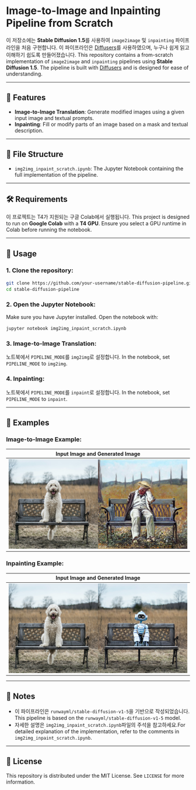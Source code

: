 # Image-to-Image and Inpainting Pipeline from Scratch

이 저장소에는 **Stable Diffusion 1.5**를 사용하여 `image2image` 및 `inpainting` 파이프라인을 처음 구현합니다.
이 파이프라인은 [Diffusers](https://github.com/huggingface/diffusers)를 사용하였으며, 누구나 쉽게 읽고 이해하기 쉽도록 만들어졌습니다.
This repository contains a from-scratch implementation of `image2image` and `inpainting` pipelines using **Stable Diffusion 1.5**. 
The pipeline is built with [Diffusers](https://github.com/huggingface/diffusers) and is designed for ease of understanding.


---

## 🚀 Features
- **Image-to-Image Translation**: Generate modified images using a given input image and textual prompts.
- **Inpainting**: Fill or modify parts of an image based on a mask and textual description.

---

## 📂 File Structure
- `img2img_inpaint_scratch.ipynb`: The Jupyter Notebook containing the full implementation of the pipeline.

---

## 🛠️ Requirements
이 프로젝트는 T4가 지원되는 구글 Colab에서 실행됩니다. This project is designed to run on **Google Colab** with a **T4 GPU**. Ensure you select a GPU runtime in Colab before running the notebook. 

---

## 📖 Usage

### 1. Clone the repository:
```bash
git clone https://github.com/your-username/stable-diffusion-pipeline.git
cd stable-diffusion-pipeline
```

### 2. Open the Jupyter Notebook:
Make sure you have Jupyter installed. Open the notebook with:
```bash
jupyter notebook img2img_inpaint_scratch.ipynb
```

### 3. Image-to-Image Translation:
노트북에서 `PIPELINE_MODE`를 `img2img`로 설정합니다.
In the notebook, set `PIPELINE_MODE` to `img2img`.

### 4. Inpainting:
노트북에서 `PIPELINE_MODE`를 `inpaint`로 설정합니다.
In the notebook, set `PIPELINE_MODE` to `inpaint`.

---

## 🎨 Examples
### Image-to-Image Example:
| Input Image and Generated Image           |
|-------------------------|
| ![Output](grid_output_img2img.png) |

### Inpainting Example:
| Input Image and Generated Image           |
|-------------------------|
| ![Output](grid_output_inpaint.png) |


---

## 📝 Notes
- 이 파이프라인은 `runwayml/stable-diffusion-v1-5`을 기반으로 작성되었습니다. This pipeline is based on the `runwayml/stable-diffusion-v1-5` model.
- 자세한 설명은 `img2img_inpaint_scratch.ipynb`파일의 주석을 참고하세요.For detailed explanation of the implementation, refer to the comments in `img2img_inpaint_scratch.ipynb`.

---

## 📜 License
This repository is distributed under the MIT License. See `LICENSE` for more information.
